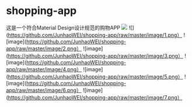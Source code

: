 # shopping-app
这是一个符合Material Design设计规范的购物APP
![](http://www.baidu.com/img/bdlogo.gif ) 
![](https://github.com/JunhaoWEI/shopping-app/raw/master/image/1.png）
![image](https://github.com/JunhaoWEI/shopping-app/raw/master/image/2.png）
![image](https://github.com/JunhaoWEI/shopping-app/raw/master/image/3.png）
![image](https://github.com/JunhaoWEI/shopping-app/raw/master/image/4.png）
![image](https://github.com/JunhaoWEI/shopping-app/raw/master/image/5.png）
![image](https://github.com/JunhaoWEI/shopping-app/raw/master/image/6.png）
![image](https://github.com/JunhaoWEI/shopping-app/raw/master/image/7.png）
